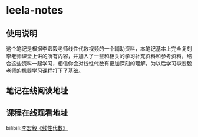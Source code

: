 # leela-notes


## 使用说明
这个笔记是根据李宏毅老师线性代数视频的一个辅助资料，本笔记基本上完全复刻李老师课堂上讲的所有内容，并加入了一些和相关的学习补充资料和参考资料，结合这些资料一起学习，相信你会对线性代数有更加深刻的理解，为以后学习李宏毅老师的机器学习课程打下了基础。

## 笔记在线阅读地址

## 课程在线观看地址
bilibili:[李宏毅《线性代数》](https://www.bilibili.com/video/av64160249?from=search&seid=3301869198468514506)
